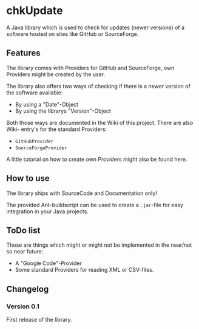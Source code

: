 # chkUpdate #

A Java library which is used to check for updates (newer versions) of a software
 hosted on sites like GitHub or SourceForge.
 
## Features ##
The library comes with Providers for GitHub and SourceForge, own Providers might
 be created by the user.
 
The library also offers two ways of checking if there is a newer version of the
 software available:
 
 * By using a "Date"-Object
 * By using the librarys "Version"-Object
 
 Both those ways are documented in the Wiki of this project. There are also Wiki-
 entry's for the standard Providers:
 
 * `GitHubProvider`
 * `SourceForgeProvider`
 
A little tutorial on how to create own Providers might also be found here.

## How to use ##
The library ships with SourceCode and Documentation only!

The provided Ant-buildscript can be used to create a `.jar`-file for easy integration
 in your Java projects.
 
## ToDo list ##
Those are things which might or might not be implemented in the near/not so near future:

 * A "Google Code"-Provider
 * Some standard Providers for reading XML or CSV-files.
 
## Changelog ##

### Version 0.1 ###
First release of the library.